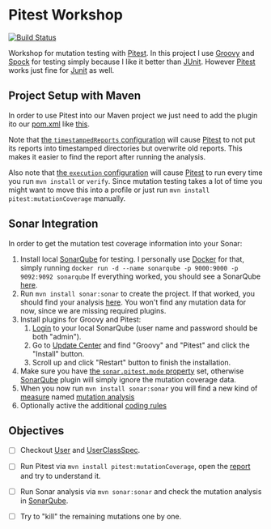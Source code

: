 Pitest Workshop
===============

[![Build Status](https://travis-ci.org/mkutz/pitest-workshop.svg?branch=master)](https://travis-ci.org/mkutz/pitest-workshop)

Workshop for mutation testing with [Pitest]. In this project I use [Groovy] and [Spock] for testing simply because I like it better than [JUnit]. However [Pitest] works just fine for [Junit] as well. 

Project Setup with Maven
------------------------
In order to use Pitest into our Maven project we just need to add the plugin ito our [pom.xml](pom.xml) like [this](pom.xml#L97-L113).

Note that [the `timestampedReports` configuration](pom.xml#L102) will cause [Pitest] to not put its reports into timestamped directories but overwrite old reports. This makes it easier to find the report after running the analysis.

Also note that [the `execution` configuration](pom.xml#L105-L112) will cause [Pitest] to run every time you run `mvn install` or `verify`. Since mutation testing takes a lot of time you might want to move this into a profile or just run `mvn install pitest:mutationCoverage` manually.

Sonar Integration
-----------------
In order to get the mutation test coverage information into your Sonar:

1. Install local [SonarQube] for testing.
   I personally use [Docker] for that, simply running
   ```docker run -d --name sonarqube -p 9000:9000 -p 9092:9092 sonarqube```
   If everything worked, you should see a SonarQube [here](http://localhost:9000).
2. Run
   ```mvn install sonar:sonar```
   to create the project. If that worked, you should find your analysis [here](http://localhost:9000/dashboard?id=de.assertagile.workshop%3Apitest-workshop).
   You won't find any mutation data for now, since we are missing required plugins.
3. Install plugins for Groovy and Pitest:
   1. [Login](http://localhost:9000/sessions/new) to your local SonarQube (user name and password should be both "admin").
   2. Go to [Update Center](http://localhost:9000/updatecenter/available) and find "Groovy" and "Pitest" and click the "Install" button.
   3. Scroll up and click "Restart" button to finish the installation.
4. Make sure you have [the `sonar.pitest.mode` property](pom.xml#L22) set, otherwise [SonarQube] plugin will simply ignore the mutation coverage data.
5. When you now run
   ```mvn install sonar:sonar```
   you will find a new kind of [measure](http://localhost:9000/component_measures?id=de.assertagile.workshop%3Apitest-workshop) named [mutation analysis](http://localhost:9000/component_measures/domain/Mutation%20analysis?id=de.assertagile.workshop%3Apitest-workshop)
6. Optionally active the additional [coding rules](http://localhost:9000/coding_rules#repositories=pitest)

Objectives
----------
- [ ] Checkout [User] and [UserClassSpec].
- [ ] Run Pitest via `mvn install pitest:mutationCoverage`, open the [report] and try to understand it.
- [ ] Run Sonar analysis via `mvn sonar:sonar` and check the mutation analysis in [SonarQube].
- [ ] Try to "kill" the remaining mutations one by one.


[Pitest]: <http://pitest.org>
[Groovy]: <http://www.groovy-lang.org/>
[Spock]: <https://github.com/spockframework/spock>
[JUnit]: <http://junit.org>
[SonarQube]: <https://www.sonarqube.org/>
[Docker]: <https://www.docker.com/>

[User]: <src/main/java/de/assertagile/workshop/pitest/User.java>
[UserClassSpec]: <src/test/groovy/de/assertagile/workshop/pitest/UserClassSpec.groovy>
[report]: <target/pit-reports/de.assertagile.workshop.pitest/index.html>
